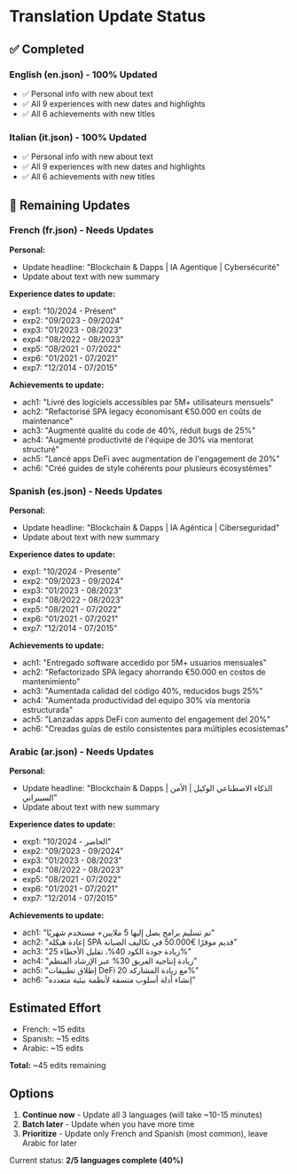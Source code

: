 # Translation Update Status

## ✅ Completed

### English (en.json) - 100% Updated
- ✅ Personal info with new about text
- ✅ All 9 experiences with new dates and highlights
- ✅ All 6 achievements with new titles

### Italian (it.json) - 100% Updated  
- ✅ Personal info with new about text
- ✅ All 9 experiences with new dates and highlights
- ✅ All 6 achievements with new titles

## 🔄 Remaining Updates

### French (fr.json) - Needs Updates
**Personal:**
- Update headline: "Blockchain & Dapps | IA Agentique | Cybersécurité"
- Update about text with new summary

**Experience dates to update:**
- exp1: "10/2024 - Présent"
- exp2: "09/2023 - 09/2024"
- exp3: "01/2023 - 08/2023"
- exp4: "08/2022 - 08/2023"
- exp5: "08/2021 - 07/2022"
- exp6: "01/2021 - 07/2021"
- exp7: "12/2014 - 07/2015"

**Achievements to update:**
- ach1: "Livré des logiciels accessibles par 5M+ utilisateurs mensuels"
- ach2: "Refactorisé SPA legacy économisant €50.000 en coûts de maintenance"
- ach3: "Augmenté qualité du code de 40%, réduit bugs de 25%"
- ach4: "Augmenté productivité de l'équipe de 30% via mentorat structuré"
- ach5: "Lancé apps DeFi avec augmentation de l'engagement de 20%"
- ach6: "Créé guides de style cohérents pour plusieurs écosystèmes"

### Spanish (es.json) - Needs Updates
**Personal:**
- Update headline: "Blockchain & Dapps | IA Agéntica | Ciberseguridad"
- Update about text with new summary

**Experience dates to update:**
- exp1: "10/2024 - Presente"
- exp2: "09/2023 - 09/2024"
- exp3: "01/2023 - 08/2023"
- exp4: "08/2022 - 08/2023"
- exp5: "08/2021 - 07/2022"
- exp6: "01/2021 - 07/2021"
- exp7: "12/2014 - 07/2015"

**Achievements to update:**
- ach1: "Entregado software accedido por 5M+ usuarios mensuales"
- ach2: "Refactorizado SPA legacy ahorrando €50.000 en costos de mantenimiento"
- ach3: "Aumentada calidad del código 40%, reducidos bugs 25%"
- ach4: "Aumentada productividad del equipo 30% vía mentoría estructurada"
- ach5: "Lanzadas apps DeFi con aumento del engagement del 20%"
- ach6: "Creadas guías de estilo consistentes para múltiples ecosistemas"

### Arabic (ar.json) - Needs Updates
**Personal:**
- Update headline: "Blockchain & Dapps | الذكاء الاصطناعي الوكيل | الأمن السيبراني"
- Update about text with new summary

**Experience dates to update:**
- exp1: "10/2024 - الحاضر"
- exp2: "09/2023 - 09/2024"
- exp3: "01/2023 - 08/2023"
- exp4: "08/2022 - 08/2023"
- exp5: "08/2021 - 07/2022"
- exp6: "01/2021 - 07/2021"
- exp7: "12/2014 - 07/2015"

**Achievements to update:**
- ach1: "تم تسليم برامج يصل إليها 5 ملايين+ مستخدم شهريًا"
- ach2: "إعادة هيكلة SPA قديم موفرًا €50.000 في تكاليف الصيانة"
- ach3: "زيادة جودة الكود 40%، تقليل الأخطاء 25%"
- ach4: "زيادة إنتاجية الفريق 30% عبر الإرشاد المنظم"
- ach5: "إطلاق تطبيقات DeFi مع زيادة المشاركة 20%"
- ach6: "إنشاء أدلة أسلوب متسقة لأنظمة بيئية متعددة"

## Estimated Effort

- French: ~15 edits
- Spanish: ~15 edits  
- Arabic: ~15 edits

**Total:** ~45 edits remaining

## Options

1. **Continue now** - Update all 3 languages (will take ~10-15 minutes)
2. **Batch later** - Update when you have more time
3. **Prioritize** - Update only French and Spanish (most common), leave Arabic for later

Current status: **2/5 languages complete (40%)**
